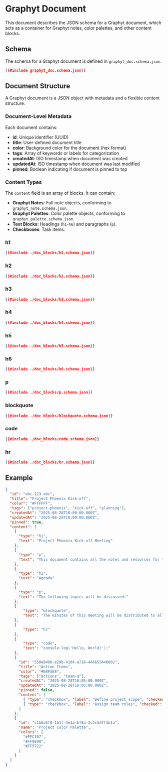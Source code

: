 # Graphyt Document

This document describes the JSON schema for a Graphyt document, which acts as a container for Graphyt notes, color palettes, and other content blocks.

## Schema

The schema for a Graphyt document is defined in `graphyt_doc.schema.json`.

```json
{{#include graphyt_doc.schema.json}}
```

## Document Structure

A Graphyt document is a JSON object with metadata and a flexible content structure.

### Document-Level Metadata

Each document contains:

- **id**: Unique identifier (UUID)
- **title**: User-defined document title
- **color**: Background color for the document (hex format)
- **tags**: Array of keywords or labels for categorization
- **createdAt**: ISO timestamp when document was created
- **updatedAt**: ISO timestamp when document was last modified
- **pinned**: Boolean indicating if document is pinned to top

### Content Types

The `content` field is an array of blocks. It can contain:

- **Graphyt Notes**: Full note objects, conforming to `graphyt_note.schema.json`.
- **Graphyt Palettes**: Color palette objects, conforming to `graphyt_palette.schema.json`.
- **Text Blocks**: Headings (`h1`-`h6`) and paragraphs (`p`).
- **Checkboxes**: Task items.

### h1

```json
{{#include ./doc_blocks/h1.schema.json}}
```

### h2

```json
{{#include ./doc_blocks/h2.schema.json}}
```

### h3

```json
{{#include ./doc_blocks/h3.schema.json}}
```

### h4

```json
{{#include ./doc_blocks/h4.schema.json}}
```

### h5

```json
{{#include ./doc_blocks/h5.schema.json}}
```

### h6

```json
{{#include ./doc_blocks/h6.schema.json}}
```

### p

```json
{{#include ./doc_blocks/p.schema.json}}
```

### blockquote

```json
{{#include ./doc_blocks/blockquote.schema.json}}
```

### code

```json
{{#include ./doc_blocks/code.schema.json}}
```

### hr

```json
{{#include ./doc_blocks/hr.schema.json}}
```

## Example

```json
{
  "id": "doc-123-abc",
  "title": "Project Phoenix Kick-off",
  "color": "#FFFFFF",
  "tags": ["project-phoenix", "kick-off", "planning"],
  "createdAt": "2025-08-28T10:00:00.000Z",
  "updatedAt": "2025-08-28T10:00:00.000Z",
  "pinned": true,
  "content": [
    {
      "type": "h1",
      "text": "Project Phoenix Kick-off Meeting"
    },
    {
      "type": "p",
      "text": "This document contains all the notes and resources for the kick-off meeting."
    },
    {
      "type": "h2",
      "text": "Agenda"
    },
    {
      "type": "p",
      "text": "The following topics will be discussed:"
    },
    {
        "type": "blockquote",
        "text": "The minutes of this meeting will be distributed to all attendees."
    },
    {
        "type": "hr"
    },
    {
        "type": "code",
        "text": "console.log('Hello, World!');"
    },
    {
      "id": "550e8400-e29b-41d4-a716-446655440002",
      "title": "Action Items",
      "color": "#E8F5E8",
      "tags": ["actions", "team-a"],
      "createdAt": "2025-08-28T10:05:00.000Z",
      "updatedAt": "2025-08-28T10:05:00.000Z",
      "pinned": false,
      "content": [
        { "type": "checkbox", "label": "Define project scope", "checked": false },
        { "type": "checkbox", "label": "Assign team roles", "checked": false }
      ]
    },
    {
      "id": "c1b6a5f0-1b1f-4e3a-bf8a-2c2c5d7f1b1a",
      "name": "Project Color Palette",
      "colors": [
        "#FFC107",
        "#FF9800",
        "#FF5722"
      ]
    }
  ]
}
```
